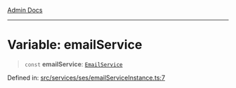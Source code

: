 [Admin Docs](/)

***

# Variable: emailService

> `const` **emailService**: [`EmailService`](../../EmailService/classes/EmailService.md)

Defined in: [src/services/ses/emailServiceInstance.ts:7](https://github.com/Sourya07/talawa-api/blob/2dc82649c98e5346c00cdf926fe1d0bc13ec1544/src/services/ses/emailServiceInstance.ts#L7)
